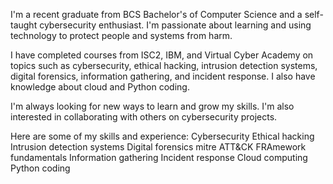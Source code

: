 I'm a recent graduate from BCS Bachelor's of Computer Science and a self-taught cybersecurity enthusiast. I'm passionate about learning and using technology to protect people and systems from harm.

I have completed courses from ISC2, IBM, and Virtual Cyber Academy on topics such as cybersecurity, ethical hacking, intrusion detection systems, digital forensics, information gathering, and incident response. I also have knowledge about cloud and Python coding.

I'm always looking for new ways to learn and grow my skills. I'm also interested in collaborating with others on cybersecurity projects.



Here are some of my skills and experience:
Cybersecurity
Ethical hacking
Intrusion detection systems
Digital forensics
mitre ATT&CK FRAmework fundamentals
Information gathering
Incident response
Cloud computing
Python coding
